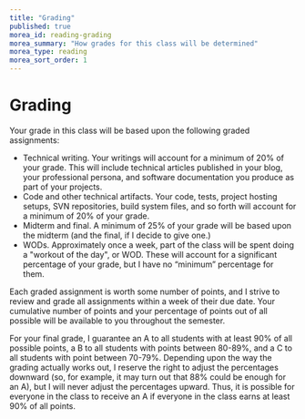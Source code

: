 ```yaml
---
title: "Grading"
published: true
morea_id: reading-grading
morea_summary: "How grades for this class will be determined"
morea_type: reading
morea_sort_order: 1
---
```


# Grading

Your grade in this class will be based upon the following graded assignments:

  * Technical writing. Your writings will account for a minimum of 20% of your grade. This will include technical articles published in your blog, your professional persona, and software documentation you produce as part of your projects.
  * Code and other technical artifacts. Your code, tests, project hosting setups, SVN repositories, build system files, and so forth will account for a minimum of 20% of your grade.
  * Midterm and final. A minimum of 25% of your grade will be based upon the midterm (and the final, if I decide to give one.)
  * WODs. Approximately once a week, part of the class will be spent doing a "workout of the day", or WOD. These will account for a significant percentage of your grade, but I have no “minimum” percentage for them.

Each graded assignment is worth some number of points, and I strive to review
and grade all assignments within a week of their due date. Your cumulative
number of points and your percentage of points out of all possible will be
available to you throughout the semester. 

For your final grade, I guarantee an
A to all students with at least 90% of all possible points, a B to all
students with points between 80-89%, and a C to all students with point
between 70-79%. Depending upon the way the grading actually works out, I
reserve the right to adjust the percentages downward (so, for example, it may
turn out that 88% could be enough for an A), but I will never adjust the
percentages upward. Thus, it is possible for everyone in the class to receive
an A if everyone in the class earns at least 90% of all points.





